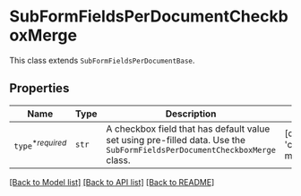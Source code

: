 # SubFormFieldsPerDocumentCheckboxMerge

This class extends `SubFormFieldsPerDocumentBase`.

## Properties
Name | Type | Description | Notes
------------ | ------------- | ------------- | -------------
| `type`<sup>*_required_</sup> | ```str``` |  A checkbox field that has default value set using pre-filled data. Use the `SubFormFieldsPerDocumentCheckboxMerge` class.  |  [default to 'checkbox-merge'] |

[[Back to Model list]](../README.md#documentation-for-models) [[Back to API list]](../README.md#documentation-for-api-endpoints) [[Back to README]](../README.md)


